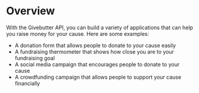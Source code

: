 # Overview

With the Givebutter API, you can build a variety of applications that can help
you raise money for your cause. Here are some examples:

- A donation form that allows people to donate to your cause easily
- A fundraising thermometer that shows how close you are to your fundraising
  goal
- A social media campaign that encourages people to donate to your cause
- A crowdfunding campaign that allows people to support your cause financially
